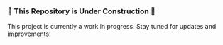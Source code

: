 ### 🚧 This Repository is Under Construction 🚧

This project is currently a work in progress. Stay tuned for updates and improvements!
